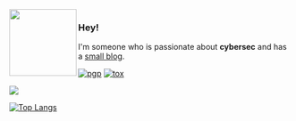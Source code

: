 <img align="left" src="https://github.com/ratcode404/ratcode404/blob/main/ratcode.png" height="120">

### Hey!

I'm someone who is passionate about **cybersec** and has a [small blog](https://ratcode404.github.io/).

[![pgp](https://img.shields.io/badge/pgp-0xF83424824B3E4B90-313131?style=flat&labelColor=313131&color=313131)](https://github.com/ratcode404.gpg)
[![tox](https://img.shields.io/badge/tox-AA1863C4E8D0AF43D097E4B48843DB17663B31BE37826C187CA9C0591DFAEE1F2DD7B2F33516-313131?style=flat&labelColor=313131&color=313131)](https://github.com/ratcode404.tox)
  
<img src="https://github-readme-stats.vercel.app/api?username=ratcode404&show_icons=true&theme=gotham&hide=issues,contribs&bg_color=00000000"/>

[![Top Langs](https://github-readme-stats.vercel.app/api/top-langs/?username=ratcode404&theme=gotham)](https://github.com/ratcode404.gpg)

